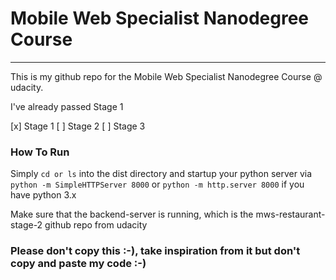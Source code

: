 # Mobile Web Specialist Nanodegree Course
---

This is my github repo for the Mobile Web Specialist Nanodegree Course @ udacity.

I've already passed Stage 1

[x] Stage 1
[ ] Stage 2
[ ] Stage 3


### How To Run

Simply `cd or ls` into the dist directory and startup your python server via `python -m SimpleHTTPServer 8000` or `python -m http.server 8000` if you have python 3.x

Make sure that the backend-server is running, which is the mws-restaurant-stage-2 github repo from udacity

### Please don't copy this :-), take inspiration from it but don't copy and paste my code :-)